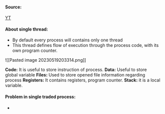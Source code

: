 #### Source:
[YT](https://www.youtube.com/watch?v=x1tg2YUCs-c&list=PLXj4XH7LcRfDrdQuJTHIPmKMpa7eYVaPm&index=15)


#### About single thread:

* By default every process will contains only one thread
* This thread defines flow of execution through the process code, with its own program counter.

![[Pasted image 20230519203314.png]]

**Code:** It is useful to store instruction of process.
**Data:** Useful to store global variable
**Files:** Used to store opened file information regarding process
**Registers:** It contains registers, program counter.
**Stack:** it is a local variable.

#### Problem in single traded process:

* 